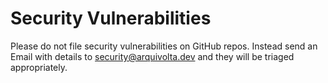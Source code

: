 # Security Vulnerabilities

Please do not file security vulnerabilities on GitHub repos. Instead send an Email with details to [security@arquivolta.dev](mailto:security@arquivolta.dev) and they will be triaged appropriately.
